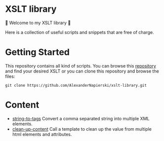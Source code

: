 # XSLT library

🎉 Welcome to my XSLT library 🎉

Here is a collection of useful scripts and snippets that are free of charge.

# Getting Started

This repository contains all kind of scripts.
You can browse this [repository](#content "Goto Content") and find your desired XSLT or you can clone this repository and browse the files:

`git clone https://github.com/AlexanderNapierski/xslt-library.git`

# Content

* [string-to-tags](assets/string-to-tags) Convert a comma separated string into multiple XML elements.
* [clean-up-content](assets/clean-up-content) Call a template to clean up the value from multiple html elements and attributes.
